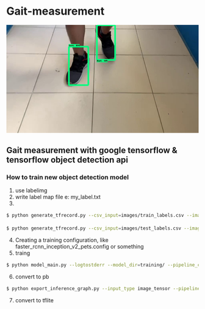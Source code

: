 # Gait-measurement
![preview](preview.jpg)

## Gait measurement with google tensorflow & tensorflow object detection api

### How to train new object detection model
1. use labelimg 
2. write label map file e: my_label.txt
3. 
```bash
$ python generate_tfrecord.py --csv_input=images/train_labels.csv --image_dir=images/train --output_path=train.record

$ python generate_tfrecord.py --csv_input=images/test_labels.csv --image_dir=images/test --output_path=test.record
```
4. Creating a training configuration, like faster_rcnn_inception_v2_pets.config or something
5. traing 
```bash
$ python model_main.py --logtostderr --model_dir=training/ --pipeline_config_path=training/faster_rcnn_inception_v2_pets.config
```
6. convert to pb 
```bash
$ python export_inference_graph.py --input_type image_tensor --pipeline_config_path ./my/ssdlite_mobilenet_v2_coco_2012/ssdlite_mobilenet_v2_coco_2012.config --trained_checkpoint_prefix ./tf_detection_model_zoo/blue_point/ model.ckpt --output_directory blue_point
```
7. convert to tflite
